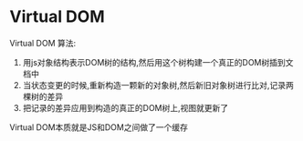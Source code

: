 # Virtual DOM

Virtual DOM 算法:

1. 用js对象结构表示DOM树的结构,然后用这个树构建一个真正的DOM树插到文档中
2. 当状态变更的时候,重新构造一颗新的对象树,然后新旧对象树进行比对,记录两棵树的差异
3. 把记录的差异应用到构造的真正的DOM树上,视图就更新了

Virtual DOM本质就是JS和DOM之间做了一个缓存